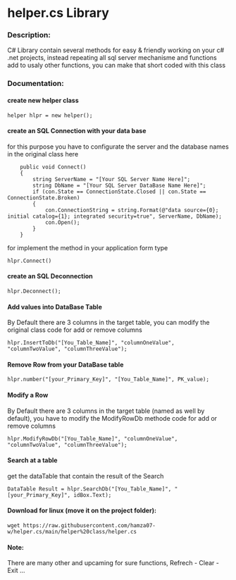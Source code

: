 # helper.cs Library

### Description:
C# Library contain several methods for easy & friendly working on your c# .net projects, instead repeating all sql server mechanisme and functions add to usaly other functions, you can make that short coded with this class

### Documentation:

#### create new helper class
```
helper hlpr = new helper();
```

#### create an SQL Connection with your data base
for this purpose you have to configurate the server and the database names in the original class here
```
    public void Connect()
    {
        string ServerName = "[Your SQL Server Name Here]";
        string DbName = "[Your SQL Server DataBase Name Here]";
        if (con.State == ConnectionState.Closed || con.State == ConnectionState.Broken)
        {
            con.ConnectionString = string.Format(@"data source={0}; initial catalog={1}; integrated security=true", ServerName, DbName);
            con.Open();
        }
    }
```
for implement the method in your application form type
```
hlpr.Connect()
```

#### create an SQL Deconnection
```
hlpr.Deconnect();
```

#### Add values into DataBase Table
By Default there are 3 columns in the target table, you can modify the original class code for add or remove columns
```
hlpr.InsertToDb("[You_Table_Name]", "columnOneValue", "columnTwoValue", "columnThreeValue");
```

#### Remove Row from your DataBase table
```
hlpr.number("[your_Primary_Key]", "[You_Table_Name]", PK_value);
```

#### Modify a Row
By Default there are 3 columns in the target table (named as well by default), you have to modify the ModifyRowDb methode code for add or remove columns
```
hlpr.ModifyRowDb("[You_Table_Name]", "columnOneValue", "columnTwoValue", "columnThreeValue");
```

#### Search at a table
get the dataTable that contain the result of the Search
```
DataTable Result = hlpr.SearchDb("[You_Table_Name]", "[your_Primary_Key]", idBox.Text);
```

#### Download for linux (move it on the project folder):
```
wget https://raw.githubusercontent.com/hamza07-w/helper.cs/main/helper%20class/helper.cs
```


#### Note:
There are many other and upcaming for sure functions, Refrech - Clear - Exit ...
